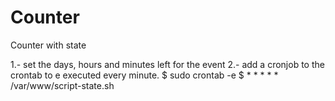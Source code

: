 # Counter

Counter with state

1.- set the days, hours and minutes left for the event
2.- add a cronjob to the crontab to e executed every minute.
$ sudo crontab -e
$ * * * * * /var/www/script-state.sh
